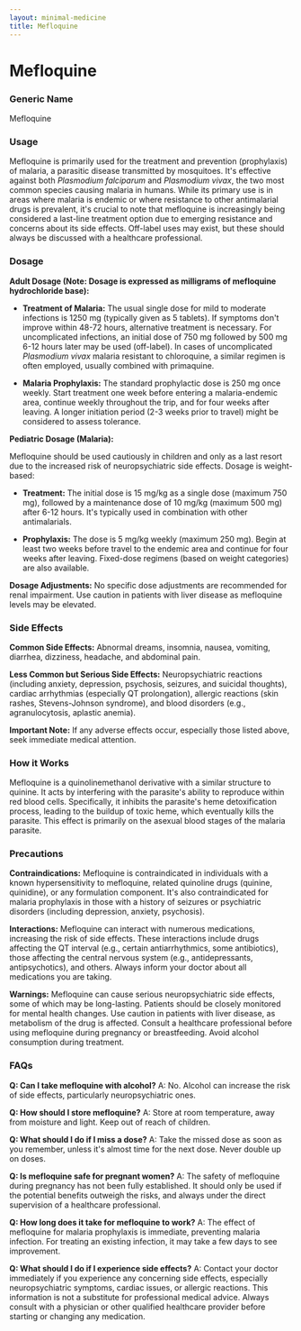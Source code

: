 ```yaml
---
layout: minimal-medicine
title: Mefloquine
---
```


# Mefloquine
### Generic Name
Mefloquine

### Usage

Mefloquine is primarily used for the treatment and prevention (prophylaxis) of malaria, a parasitic disease transmitted by mosquitoes.  It's effective against both *Plasmodium falciparum* and *Plasmodium vivax*,  the two most common species causing malaria in humans.  While its primary use is in areas where malaria is endemic or where resistance to other antimalarial drugs is prevalent, it's crucial to note that mefloquine is increasingly being considered a last-line treatment option due to emerging resistance and concerns about its side effects.  Off-label uses may exist, but these should always be discussed with a healthcare professional.


### Dosage

**Adult Dosage (Note: Dosage is expressed as milligrams of mefloquine hydrochloride base):**

* **Treatment of Malaria:**  The usual single dose for mild to moderate infections is 1250 mg (typically given as 5 tablets).  If symptoms don't improve within 48-72 hours, alternative treatment is necessary. For uncomplicated infections, an initial dose of 750 mg followed by 500 mg 6-12 hours later may be used (off-label). In cases of uncomplicated *Plasmodium vivax* malaria resistant to chloroquine, a similar regimen is often employed, usually combined with primaquine.

* **Malaria Prophylaxis:** The standard prophylactic dose is 250 mg once weekly.  Start treatment one week before entering a malaria-endemic area, continue weekly throughout the trip, and for four weeks after leaving.  A longer initiation period (2-3 weeks prior to travel) might be considered to assess tolerance.


**Pediatric Dosage (Malaria):**

Mefloquine should be used cautiously in children and only as a last resort due to the increased risk of neuropsychiatric side effects. Dosage is weight-based:

* **Treatment:** The initial dose is 15 mg/kg as a single dose (maximum 750 mg), followed by a maintenance dose of 10 mg/kg (maximum 500 mg) after 6-12 hours.  It's typically used in combination with other antimalarials.

* **Prophylaxis:** The dose is 5 mg/kg weekly (maximum 250 mg).  Begin at least two weeks before travel to the endemic area and continue for four weeks after leaving.  Fixed-dose regimens (based on weight categories) are also available.


**Dosage Adjustments:**  No specific dose adjustments are recommended for renal impairment.  Use caution in patients with liver disease as mefloquine levels may be elevated.

### Side Effects

**Common Side Effects:**  Abnormal dreams, insomnia, nausea, vomiting, diarrhea, dizziness, headache, and abdominal pain.


**Less Common but Serious Side Effects:**  Neuropsychiatric reactions (including anxiety, depression, psychosis, seizures, and suicidal thoughts), cardiac arrhythmias (especially QT prolongation),  allergic reactions (skin rashes, Stevens-Johnson syndrome), and blood disorders (e.g., agranulocytosis, aplastic anemia).


**Important Note:** If any adverse effects occur, especially those listed above, seek immediate medical attention.


### How it Works

Mefloquine is a quinolinemethanol derivative with a similar structure to quinine.  It acts by interfering with the parasite's ability to reproduce within red blood cells.  Specifically, it inhibits the parasite's heme detoxification process, leading to the buildup of toxic heme, which eventually kills the parasite.  This effect is primarily on the asexual blood stages of the malaria parasite.

### Precautions

**Contraindications:**  Mefloquine is contraindicated in individuals with a known hypersensitivity to mefloquine, related quinoline drugs (quinine, quinidine), or any formulation component.  It's also contraindicated for malaria prophylaxis in those with a history of seizures or psychiatric disorders (including depression, anxiety, psychosis).

**Interactions:** Mefloquine can interact with numerous medications, increasing the risk of side effects. These interactions include drugs affecting the QT interval (e.g., certain antiarrhythmics, some antibiotics), those affecting the central nervous system (e.g., antidepressants, antipsychotics), and others.  Always inform your doctor about all medications you are taking.

**Warnings:** Mefloquine can cause serious neuropsychiatric side effects, some of which may be long-lasting.  Patients should be closely monitored for mental health changes.  Use caution in patients with liver disease, as metabolism of the drug is affected.  Consult a healthcare professional before using mefloquine during pregnancy or breastfeeding.  Avoid alcohol consumption during treatment.

### FAQs

**Q: Can I take mefloquine with alcohol?**
A: No. Alcohol can increase the risk of side effects, particularly neuropsychiatric ones.


**Q: How should I store mefloquine?**
A: Store at room temperature, away from moisture and light. Keep out of reach of children.


**Q: What should I do if I miss a dose?**
A: Take the missed dose as soon as you remember, unless it's almost time for the next dose.  Never double up on doses.


**Q: Is mefloquine safe for pregnant women?**
A: The safety of mefloquine during pregnancy has not been fully established. It should only be used if the potential benefits outweigh the risks, and always under the direct supervision of a healthcare professional.


**Q: How long does it take for mefloquine to work?**
A:  The effect of mefloquine for malaria prophylaxis is immediate, preventing malaria infection.  For treating an existing infection, it may take a few days to see improvement.


**Q:  What should I do if I experience side effects?**
A: Contact your doctor immediately if you experience any concerning side effects, especially neuropsychiatric symptoms, cardiac issues, or allergic reactions.  This information is not a substitute for professional medical advice.  Always consult with a physician or other qualified healthcare provider before starting or changing any medication.
